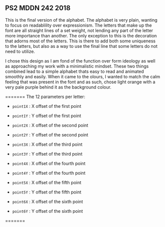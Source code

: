 ## PS2 MDDN 242 2018

This is the final version of the alphabet. The alphabet is very plain, wanting to focus on readablility over expressionism. The letters that make up the font are all straight lines of a set weight, not lending any part of the letter more importance than another. The only exception to this is the decoration that adorns most of the letters. This is there to add both some uniqueness to the latters, but also as a way to use the final line that some letters do not need to utilize. 

I chose this design as I am fond of the function over form ideology as well as approaching my work with a minimalistic mindset. These two things combined lead to a simple alphabet thats easy to read and animated smoothly and easily. When it came to the olours, I wanted to match the calm feeling that was present in the font and as such, chose light orange with a very pale purple behind it as the background colour. 

=======
The 12 parameters per letter:
  * `point1X` : X offset of the first point
  * `point1Y` : Y offset of the first point

  * `point2X` : X offset of the second point
  * `point2Y` : Y offset of the second point

  * `point3X` : X offset of the third point
  * `point3Y` : Y offset of the third point 

  * `point4X` : X offset of the fourth point
  * `point4Y` : Y offset of the fourth point

  * `point5X` : X offset of the fifth point
  * `point5Y` : Y offset of the fifth point

  * `point6X` : X offset of the sixth point
  * `point6Y` : Y offset of the sixth point

=======



